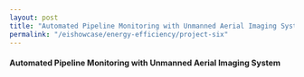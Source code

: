 ```yaml
---
layout: post
title: "Automated Pipeline Monitoring with Unmanned Aerial Imaging System"
permalink: "/eishowcase/energy-efficiency/project-six"
---
```

#### Automated Pipeline Monitoring with Unmanned Aerial Imaging System

